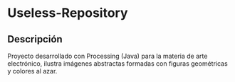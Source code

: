 # Useless-Repository
## Descripción
Proyecto desarrollado con Processing (Java) para la materia de arte electrónico, ilustra imágenes abstractas formadas con figuras geométricas y colores al azar.
